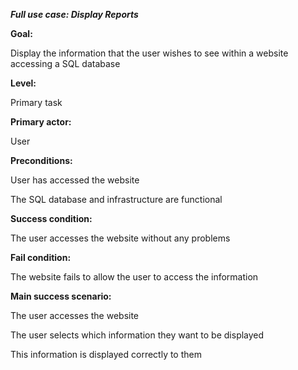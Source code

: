 ***Full use case: Display Reports***

**Goal:**

Display the information that the user wishes to see within a website accessing a SQL database

**Level:**

Primary task

**Primary actor:**

User

**Preconditions:**

User has accessed the website

The SQL database and infrastructure are functional

**Success condition:**

The user accesses the website without any problems

**Fail condition:**

The website fails to allow the user to access the information  

**Main success scenario:**

The user accesses the website

The user selects which information they want to be displayed

This information is displayed correctly to them
